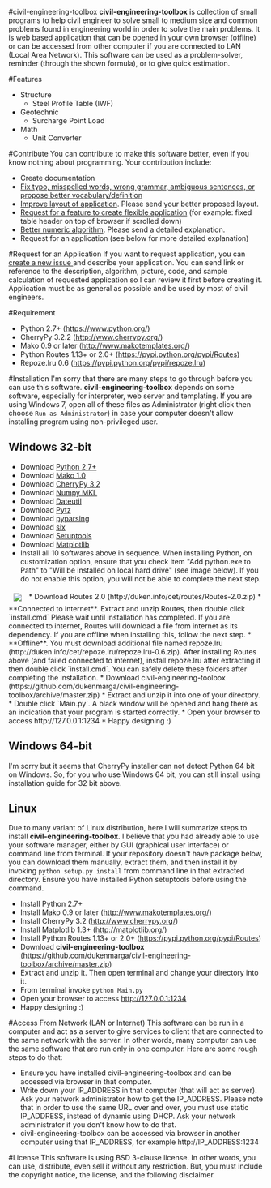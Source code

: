 #civil-engineering-toolbox
**civil-engineering-toolbox** is collection of small programs to help 
civil engineer to solve small to medium size and common problems found in 
engineering world in order to solve the main problems.
It is web based application that can be opened in your own browser (offline)
or can be accessed from other computer if you are connected to LAN (Local Area
Network).
This software can be used as a problem-solver, reminder (through the shown
formula), or to give quick estimation.


#Features
* Structure
    * Steel Profile Table (IWF)
* Geotechnic
    * Surcharge Point Load
* Math
    * Unit Converter

#Contribute
You can contribute to make this software better, even if you know nothing about
programming. Your contribution include:
* Create documentation
* <a href="https://github.com/dukenmarga/civil-engineering-toolbox/issues/new?title=Fix%20typo%20/%20Ambiguous%20Sentences:%20_your_subject_"
target="_blank">
Fix typo, misspelled words, wrong grammar, ambiguous sentences, or propose
better vocabulary/definition</a>
* <a href="https://github.com/dukenmarga/civil-engineering-toolbox/issues/new?title=Improve%20Layout:%20_your_subject_"
target="_blank">
Improve layout of application</a>. Please send your better proposed layout.
* <a href="https://github.com/dukenmarga/civil-engineering-toolbox/issues/new?title=Feature%20request:%20_your_subject_"
target="_blank">
Request for a feature to create flexible application</a> (for example: fixed table
header on top of browser if scrolled down)
* <a href="https://github.com/dukenmarga/civil-engineering-toolbox/issues/new?title=Numeric%20algorithm:%20_your_subject_"
target="_blank">
Better numeric algorithm</a>. Please send a detailed explanation.
* Request for an application (see below for more detailed explanation)

#Request for an Application
If you want to request application, you can 
<a href="https://github.com/dukenmarga/civil-engineering-toolbox/issues/new?title=Application%20Request:%20_application_name_" target="_blank">
create a new issue </a> and describe your application.
You can send link or reference to the description, algorithm, picture, code, and 
sample calculation of requested application so I can 
review it first before creating it.
Application must be as general as possible and be used by most of civil
engineers.

#Requirement
* Python 2.7+ (https://www.python.org/)
* CherryPy 3.2.2 (http://www.cherrypy.org/)
* Mako 0.9 or later (http://www.makotemplates.org/)
* Python Routes 1.13+ or 2.0+ (https://pypi.python.org/pypi/Routes)
* Repoze.lru 0.6 (https://pypi.python.org/pypi/repoze.lru)

#Installation
I'm sorry that there are many steps to go through before you can use this
software. **civil-engineering-toolbox** depends on some software, especially
for interpreter, web server and templating. If you are using Windows 7, open all
of these files as Administrator (right click then choose `Run as Administrator`)
in case your computer doesn't allow installing program using non-privileged user.

## Windows 32-bit
* Download <a href="https://www.python.org/ftp/python/2.7.8/python-2.7.8.msi">Python 2.7+</a>
* Download <a href="http://www.lfd.uci.edu/~gohlke/pythonlibs/ekvtz8ci/Mako-1.0.0.win32-py2.7.exe">Mako 1.0</a>
* Download <a href="http://download.cherrypy.org/cherrypy/3.2.2/CherryPy-3.2.2.win32.exe">CherryPy 3.2</a>
* Download <a href="http://www.lfd.uci.edu/~gohlke/pythonlibs/ensjsj6n/numpy-MKL-1.9.1.win32-py2.7.exe">Numpy MKL</a>
* Download <a href="http://www.lfd.uci.edu/~gohlke/pythonlibs/ensjsj6n/python-dateutil-2.2.win32-py2.7.exe">Dateutil</a>
* Download <a href="http://www.lfd.uci.edu/~gohlke/pythonlibs/ensjsj6n/pytz-2014.7.win32-py2.7.exe">Pytz</a>
* Download <a href="http://www.lfd.uci.edu/~gohlke/pythonlibs/ensjsj6n/pyparsing-2.0.3.win32-py2.7.exe">pyparsing</a>
* Download <a href="http://www.lfd.uci.edu/~gohlke/pythonlibs/ensjsj6n/six-1.8.0.win32-py2.7.exe">six</a>
* Download <a href="http://www.lfd.uci.edu/~gohlke/pythonlibs/ekvtz8ci/setuptools-5.4.2.win32-py2.7.exe">Setuptools</a>
* Download <a href="http://www.lfd.uci.edu/~gohlke/pythonlibs/ensjsj6n/matplotlib-1.4.2.win32-py2.7.exe">Matplotlib</a>
* Install all 10 softwares above in sequence. When installing Python, on
customization option, ensure that you check item "Add python.exe to Path" to
"Will be installed on local hard drive" (see image below). If you do not enable this option, you
will not be able to complete the next step. 
<img src="http://duken.info/cet/img/customize_python.png" align="center" hspace="10" vspace="6">
* Download Routes 2.0 (http://duken.info/cet/routes/Routes-2.0.zip)
    * **Connected to internet**. Extract and unzip Routes, then double click `install.cmd`
      Please wait until installation has completed. If you are connected to internet,
      Routes will download a file from internet as its
      dependency. If you are offline when installing this, follow the next step.
    * **Offline**. You must download additional file named repoze.lru 
      (http://duken.info/cet/repoze.lru/repoze.lru-0.6.zip). After installing
      Routes above (and failed connected to internet), install repoze.lru
      after extracting it then double click `install.cmd`.
  You can safely delete these folders after completing the installation.
* Download civil-engineering-toolbox (https://github.com/dukenmarga/civil-engineering-toolbox/archive/master.zip)
* Extract and unzip it into one of your directory.
* Double click `Main.py`. A black window will be opened and hang there as an
indication that your program is started correctly.
* Open your browser to access http://127.0.0.1:1234
* Happy designing :)

## Windows 64-bit
I'm sorry but it seems that CherryPy installer can not detect Python 64 bit
on Windows. So, for you who use Windows 64 bit, you can still install using 
installation guide for 32 bit above.

## Linux
Due to many variant of Linux distribution, here I will summarize steps to install
**civil-engineering-toolbox**. I believe that you had already able to use your
software manager, either by GUI (graphical user interface) or command line from
terminal. If your repository doesn't have package below, you can download them
manually, extract them, and then install it by invoking `python setup.py install`
from command line in that extracted directory.
Ensure you have installed Python setuptools before using the command.
* Install Python 2.7+
* Install Mako 0.9 or later (http://www.makotemplates.org/)
* Install CherryPy 3.2 (http://www.cherrypy.org/)
* Install Matplotlib 1.3+ (http://matplotlib.org/)
* Install Python Routes 1.13+ or 2.0+ (https://pypi.python.org/pypi/Routes)
* Download **civil-engineering-toolbox** (https://github.com/dukenmarga/civil-engineering-toolbox/archive/master.zip)
* Extract and unzip it. Then open terminal and change your directory into it.
* From terminal invoke `python Main.py`
* Open your browser to access http://127.0.0.1:1234
* Happy designing :)

#Access From Network (LAN or Internet)
This software can be run in a computer and act as a server to give services
to client that are connected to the same network with the server.
In other words, many computer can use the same software that are run only in
one computer.
Here are some rough steps to do that:
* Ensure you have installed civil-engineering-toolbox and can be accessed 
via browser in that computer.
* Write down your IP_ADDRESS in that computer (that will act as server). Ask
your network administrator how to get the IP_ADDRESS. Please note that in order
to use the same URL over and over, you must use static IP_ADDRESS, instead of
dynamic using DHCP. Ask your network administrator if you don't know how to do
that.
* civil-engineering-toolbox can be accessed via browser in another computer 
using that IP_ADDRESS, for example http://IP_ADDRESS:1234

#License
This software is using BSD 3-clause license. In other words, you
can use, distribute, even sell it without any restriction. But, you
must include the copyright notice, the license, and the following
disclaimer.